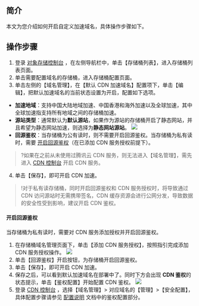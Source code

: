 ## 简介

本文为您介绍如何开启自定义加速域名，具体操作步骤如下。

## 操作步骤

1. 登录 [对象存储控制台](https://console.cloud.tencent.com/cos5) ，在左侧导航栏中，单击【存储桶列表】，进入存储桶列表页面。
2. 单击需要配置域名的存储桶，进入存储桶配置页面。
3. 单击左侧的【域名管理】，在【默认 CDN 加速域名】配置项下，单击【编辑】，把默认加速域名的当前状态设置为开启，配置如下选项。
 - **加速地域**：支持中国大陆地域加速、中国香港和海外加速以及全球加速，其中全球加速指支持所有地域之间的存储桶加速。
 - **源站类型**：通常默认为**默认源站**，如果作为源站的存储桶开启了静态网站，并且希望为静态网站加速，则选择为**静态网站源站**。
   ![](https://main.qcloudimg.com/raw/5b629f3d0f9275916f1bcb4bee94698b.jpg)
 - **回源鉴权**：当存储桶为公有读时，则不需要开启回源鉴权。当存储桶为私有读时，需要 [开启回源鉴权](#step1)（在已添加 CDN 服务授权前提下）。
> ?如果在之前从未使用过腾讯云 CDN 服务，则无法进入【域名管理】，需先进入 [CDN 控制台](https://console.cloud.tencent.com/cdn) 开启 CDN 服务。
4. 单击【保存】，即可开启 CDN 加速。
> !对于私有读存储桶，同时开启回源鉴权和 CDN 服务授权时，将导致通过 CDN 访问源站时无需携带签名，CDN 缓存资源会进行公网分发，导致数据的安全性受到影响，建议开启 CDN 鉴权。

<span id="step1"></span>

#### 开启回源鉴权

当存储桶为私有读时，需要对 CDN 服务添加授权并开启回源鉴权。

1. 在存储桶域名管理页面下，单击【添加 CDN 服务授权】，按照指引完成添加 CDN 服务授权操作。
   ![](https://main.qcloudimg.com/raw/184ca1efd8ff1a76d7ebb218ea1b91e1.jpg)
2. 单击【回源鉴权】开启按钮，为存储桶开启回源鉴权。
3. 单击【保存】，即可开启 CDN 加速。
4. 保存之后，可以看到默认加速域名在部署中了。同时下方会出现 **CDN 鉴权**的状态提示，单击【鉴权配置】开始配置 CDN 鉴权。
   ![](https://main.qcloudimg.com/raw/f7982ca4a344943db02e9a23c38c4a18.jpg)
5. 登录 [CDN 控制台](https://console.cloud.tencent.com/cdn) ，选择【域名管理】> 对应域名的【管理】>【安全配置】，具体配置步骤请参见 [配置说明](https://cloud.tencent.com/document/product/228/41622) 文档中的鉴权配置部分。
